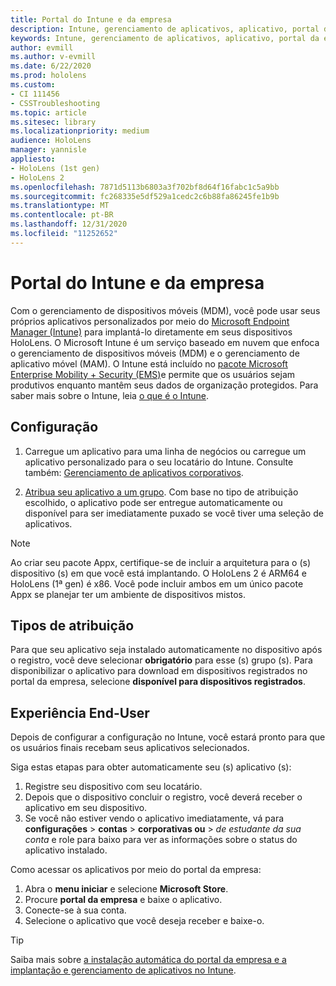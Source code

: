 ```yaml
---
title: Portal do Intune e da empresa
description: Intune, gerenciamento de aplicativos, aplicativo, portal da empresa, portal
keywords: Intune, gerenciamento de aplicativos, aplicativo, portal da empresa, portal, hololens
author: evmill
ms.author: v-evmill
ms.date: 6/22/2020
ms.prod: hololens
ms.custom:
- CI 111456
- CSSTroubleshooting
ms.topic: article
ms.sitesec: library
ms.localizationpriority: medium
audience: HoloLens
manager: yannisle
appliesto:
- HoloLens (1st gen)
- HoloLens 2
ms.openlocfilehash: 7871d5113b6803a3f702bf8d64f16fabc1c5a9bb
ms.sourcegitcommit: fc268335e5df529a1cedc2c6b88fa86245fe1b9b
ms.translationtype: MT
ms.contentlocale: pt-BR
ms.lasthandoff: 12/31/2020
ms.locfileid: "11252652"
---
```

# Portal do Intune e da empresa

Com o gerenciamento de dispositivos móveis (MDM), você pode usar seus próprios aplicativos personalizados por meio do [Microsoft Endpoint Manager (Intune)](https://docs.microsoft.com/intune/windows-holographic-for-business) para implantá-lo diretamente em seus dispositivos HoloLens. O Microsoft Intune é um serviço baseado em nuvem que enfoca o gerenciamento de dispositivos móveis (MDM) e o gerenciamento de aplicativo móvel (MAM). O Intune está incluído no [pacote Microsoft Enterprise Mobility + Security (EMS)](https://www.microsoft.com/microsoft-365/enterprise-mobility-security)e permite que os usuários sejam produtivos enquanto mantêm seus dados de organização protegidos. Para saber mais sobre o Intune, leia [o que é o Intune](https://docs.microsoft.com/mem/intune/fundamentals/what-is-intune).

## Configuração

1. Carregue um aplicativo para uma linha de negócios ou carregue um aplicativo personalizado para o seu locatário do Intune. Consulte também: [Gerenciamento de aplicativos corporativos](https://docs.microsoft.com/windows/client-management/mdm/enterprise-app-management).

2. [Atribua seu aplicativo a um grupo](https://docs.microsoft.com/mem/intune/apps/apps-deploy). Com base no tipo de atribuição escolhido, o aplicativo pode ser entregue automaticamente ou disponível para ser imediatamente puxado se você tiver uma seleção de aplicativos.

> [!NOTE]
> Ao criar seu pacote Appx, certifique-se de incluir a arquitetura para o (s) dispositivo (s) em que você está implantando. O HoloLens 2 é ARM64 e HoloLens (1ª gen) é x86. Você pode incluir ambos em um único pacote Appx se planejar ter um ambiente de dispositivos mistos.

## Tipos de atribuição

Para que seu aplicativo seja instalado automaticamente no dispositivo após o registro, você deve selecionar **obrigatório** para esse (s) grupo (s).
Para disponibilizar o aplicativo para download em dispositivos registrados no portal da empresa, selecione **disponível para dispositivos registrados**.

## Experiência End-User

Depois de configurar a configuração no Intune, você estará pronto para que os usuários finais recebam seus aplicativos selecionados.

Siga estas etapas para obter automaticamente seu (s) aplicativo (s):

1. Registre seu dispositivo com seu locatário.
2. Depois que o dispositivo concluir o registro, você deverá receber o aplicativo em seu dispositivo.
3. Se você não estiver vendo o aplicativo imediatamente, vá para **configurações**  >  **contas**  >  **corporativas ou**  >  *de estudante da sua conta* e role para baixo para ver as informações sobre o status do aplicativo instalado.

Como acessar os aplicativos por meio do portal da empresa:

1. Abra o **menu iniciar** e selecione **Microsoft Store**.
2. Procure **portal da empresa** e baixe o aplicativo.
3. Conecte-se à sua conta.
4. Selecione o aplicativo que você deseja receber e baixe-o.

> [!Tip]
> Saiba mais sobre [a instalação automática do portal da empresa e a](https://docs.microsoft.com/mem/intune/apps/company-portal-app) [implantação e gerenciamento de aplicativos no Intune](https://docs.microsoft.com/mem/intune/fundamentals/windows-holographic-for-business#deploy-and-manage-apps).
